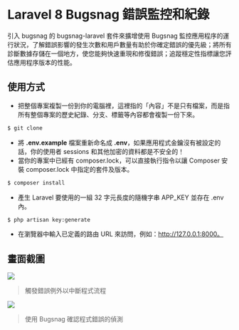# Laravel 8 Bugsnag 錯誤監控和紀錄

引入 bugsnag 的 bugsnag-laravel 套件來擴增使用 Bugsnag 監控應用程序的運行狀況，了解錯誤影響的發生次數和用戶數量有助於你確定錯誤的優先級；將所有診斷數據存儲在一個地方，使您能夠快速重現和修復錯誤；追蹤穩定性指標讓您評估應用程序版本的性能。

## 使用方式
- 把整個專案複製一份到你的電腦裡，這裡指的「內容」不是只有檔案，而是指所有整個專案的歷史紀錄、分支、標籤等內容都會複製一份下來。
```sh
$ git clone
```
- 將 __.env.example__ 檔案重新命名成 __.env__，如果應用程式金鑰沒有被設定的話，你的使用者 sessions 和其他加密的資料都是不安全的！
- 當你的專案中已經有 composer.lock，可以直接執行指令以讓 Composer 安裝 composer.lock 中指定的套件及版本。
```sh
$ composer install
```
- 產生 Laravel 要使用的一組 32 字元長度的隨機字串 APP_KEY 並存在 .env 內。
```sh
$ php artisan key:generate
```
- 在瀏覽器中輸入已定義的路由 URL 來訪問，例如：http://127.0.0.1:8000。

## 畫面截圖
![](https://i.imgur.com/NoHIhOf.png)
> 觸發錯誤例外以中斷程式流程

![](https://i.imgur.com/BFtZLqI.png)
> 使用 Bugsnag 確認程式錯誤的偵測
